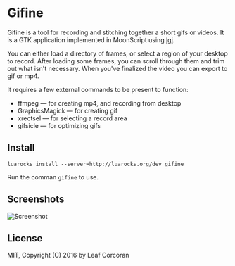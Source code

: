 
# Gifine

Gifine is a tool for recording and stitching together a short gifs or videos.
It is a GTK application implemented in MoonScript using
[lgi](https://github.com/pavouk/lgi).

You can either load a directory of frames, or select a region of your desktop
to record. After loading some frames, you can scroll through them and trim out
what isn't necessary. When you've finalized the video you can export to gif or
mp4.

It requires a few external commands to be present to function:

* ffmpeg — for creating mp4, and recording from desktop
* GraphicsMagick — for creating gif
* xrectsel — for selecting a record area
* gifsicle — for optimizing gifs

## Install

    luarocks install --server=http://luarocks.org/dev gifine

Run the comman `gifine` to use.

## Screenshots

![Screenshot](http://leafo.net/shotsnb/2016-12-23_11-51-01.png)

## License

MIT, Copyright (C) 2016 by Leaf Corcoran
